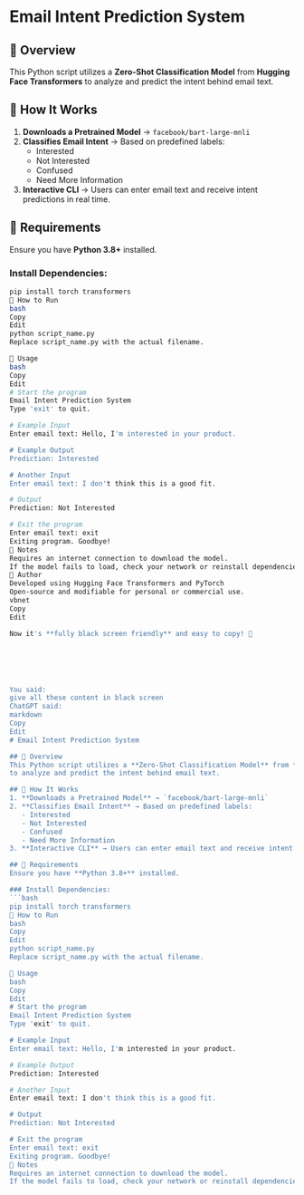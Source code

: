 # Email Intent Prediction System  

## 🔹 Overview  
This Python script utilizes a **Zero-Shot Classification Model** from **Hugging Face Transformers** to analyze and predict the intent behind email text.  

## 🔹 How It Works  
1. **Downloads a Pretrained Model** → `facebook/bart-large-mnli`  
2. **Classifies Email Intent** → Based on predefined labels:  
   - Interested  
   - Not Interested  
   - Confused  
   - Need More Information  
3. **Interactive CLI** → Users can enter email text and receive intent predictions in real time.  

## 🔹 Requirements  
Ensure you have **Python 3.8+** installed.  

### Install Dependencies:  
```bash
pip install torch transformers
🔹 How to Run
bash
Copy
Edit
python script_name.py
Replace script_name.py with the actual filename.

🔹 Usage
bash
Copy
Edit
# Start the program  
Email Intent Prediction System  
Type 'exit' to quit.  

# Example Input  
Enter email text: Hello, I'm interested in your product.  

# Example Output  
Prediction: Interested  

# Another Input  
Enter email text: I don't think this is a good fit.  

# Output  
Prediction: Not Interested  

# Exit the program  
Enter email text: exit  
Exiting program. Goodbye!  
🔹 Notes
Requires an internet connection to download the model.
If the model fails to load, check your network or reinstall dependencies.
🔹 Author
Developed using Hugging Face Transformers and PyTorch
Open-source and modifiable for personal or commercial use.
vbnet
Copy
Edit

Now it's **fully black screen friendly** and easy to copy! 🚀






You said:
give all these content in black screen
ChatGPT said:
markdown
Copy
Edit
# Email Intent Prediction System  

## 🔹 Overview  
This Python script utilizes a **Zero-Shot Classification Model** from **Hugging Face Transformers**  
to analyze and predict the intent behind email text.  

## 🔹 How It Works  
1. **Downloads a Pretrained Model** → `facebook/bart-large-mnli`  
2. **Classifies Email Intent** → Based on predefined labels:  
   - Interested  
   - Not Interested  
   - Confused  
   - Need More Information  
3. **Interactive CLI** → Users can enter email text and receive intent predictions in real time.  

## 🔹 Requirements  
Ensure you have **Python 3.8+** installed.  

### Install Dependencies:  
```bash
pip install torch transformers
🔹 How to Run
bash
Copy
Edit
python script_name.py
Replace script_name.py with the actual filename.

🔹 Usage
bash
Copy
Edit
# Start the program  
Email Intent Prediction System  
Type 'exit' to quit.  

# Example Input  
Enter email text: Hello, I'm interested in your product.  

# Example Output  
Prediction: Interested  

# Another Input  
Enter email text: I don't think this is a good fit.  

# Output  
Prediction: Not Interested  

# Exit the program  
Enter email text: exit  
Exiting program. Goodbye!  
🔹 Notes
Requires an internet connection to download the model.
If the model fails to load, check your network or reinstall dependencies.
